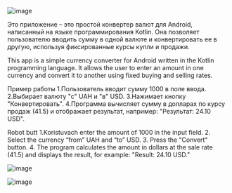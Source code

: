 ![image](https://github.com/user-attachments/assets/f688095d-a460-4bbc-ad21-7ee47037e224)


Это приложение – это простой конвертер валют для Android, написанный на языке программирования Kotlin. Она позволяет пользователю вводить сумму в одной валюте и конвертировать ее в другую, используя фиксированные курсы купли и продажи.


This app is a simple currency converter for Android written in the Kotlin programming language. It allows the user to enter an amount in one currency and convert it to another using fixed buying and selling rates.


Пример работы
1.Пользователь вводит сумму 1000 в поле ввода.
2.Выбирает валюту "с" UAH и "в" USD.
3.Нажимает кнопку "Конвертировать".
4.Программа вычисляет сумму в долларах по курсу продаж (41.5) и отображает результат, например:
"Результат: 24.10 USD".



Robot butt
1.Koristuvach enter the amount of 1000 in the input field.
2. Select the currency “from” UAH and “to” USD.
3. Press the "Convert" button.
4. The program calculates the amount in dollars at the sale rate (41.5) and displays the result, for example:
"Result: 24.10 USD."



![image](https://github.com/user-attachments/assets/cdea88ce-3da8-4c8d-a32c-8efa0993fbbc)

![image](https://github.com/user-attachments/assets/bdff92f9-4da1-4994-879a-e23090f96729)






